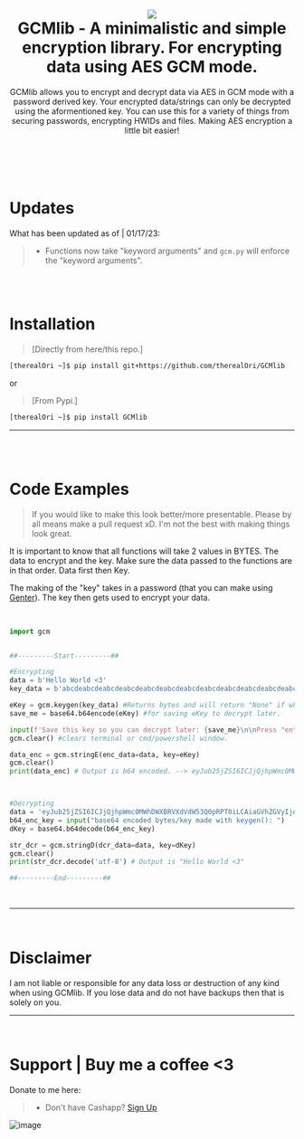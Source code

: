 <h1 align="center">
	<img src="https://user-images.githubusercontent.com/45724082/207946199-691bd4b7-d3f1-4187-8e54-32c6ce23503d.png">
  <br>
    GCMlib - A minimalistic and simple encryption library. For encrypting data using AES GCM mode. 
</h1>
<p align="center">
    GCMlib allows you to encrypt and decrypt data via AES in GCM mode with a password derived key. Your encrypted data/strings can only be decrypted using the aformentioned key. You can use this for a variety of things from securing passwords, encrypting HWIDs and files. Making AES encryption a little bit easier!
</p>

<h1></h1>

<br />
<br />

# Updates
What has been updated as of | 01/17/23:

> - Functions now take "keyword arguments" and `gcm.py` will enforce the "keyword arguments".


<br />
<br />

# Installation
 > [Directly from here/this repo.]
```bash
[therealOri ~]$ pip install git+https://github.com/therealOri/GCMlib
```

or

> [From Pypi.]
```bash
[therealOri ~]$ pip install GCMlib
```
__ __

<br />
<br />

# Code Examples
> If you would like to make this look better/more presentable. Please by all means make a pull request xD. I'm not the best with making things look great.

It is important to know that all functions will take 2 values in BYTES. The data to encrypt and the key. Make sure the data passed to the functions are in that order. Data first then Key.

The making of the "key" takes in a password (that you can make using [Genter](https://github.com/therealOri/Genter)). The key then gets used to encrypt your data.

<br />

```python
import gcm


##---------Start---------##

#Encrypting
data = b'Hello World <3'
key_data = b'abcdeabcdeabcdeabcdeabcdeabcdeabcdeabcdeabcdeabcdeabcdeabcdeabcdeabcdeabcdeabcdeabcdeabcdeabcdeabcde'

eKey = gcm.keygen(key_data) #Returns bytes and will return "None" if what's provided is less than 100 characters.
save_me = base64.b64encode(eKey) #for saving eKey to decrypt later.

input(f'Save this key so you can decrypt later: {save_me}\n\nPress "enter" to contine...')
gcm.clear() #clears terminal or cmd/powershell window.

data_enc = gcm.stringE(enc_data=data, key=eKey)
gcm.clear()
print(data_enc) # Output is b64 encoded. --> eyJub25jZSI6ICJjQjhpWmc0MWhDWXBRVXdVdW53Q0pRPT0iLCAiaGVhZGVyIjogIlJXNWpjbmx3ZEdWa0lIVnphVzVuSUVkRFRXeHBZaTRnUkU4Z1RrOVVJRlJCVFZCRlVpQlhTVlJJTGlBZ2ZDQWdUV0ZrWlNCaWVTQjBhR1Z5WldGc1QzSnBJQ0I4SUNCaUoxeDRNVE5jZUdKaFhIaGpaVng0TVdWY2VHRTRYSGhsT1VOY2VHRmxKdz09IiwgImNpcGhlcnRleHQiOiAiZ2FDSjY4N2FGVjNMMEIyb01Ecz0iLCAidGFnIjogIkJBUjlmVzkzaWFESnUwckpSU2o3VEE9PSJ9



#Decrypting
data = 'eyJub25jZSI6ICJjQjhpWmc0MWhDWXBRVXdVdW53Q0pRPT0iLCAiaGVhZGVyIjogIlJXNWpjbmx3ZEdWa0lIVnphVzVuSUVkRFRXeHBZaTRnUkU4Z1RrOVVJRlJCVFZCRlVpQlhTVlJJTGlBZ2ZDQWdUV0ZrWlNCaWVTQjBhR1Z5WldGc1QzSnBJQ0I4SUNCaUoxeDRNVE5jZUdKaFhIaGpaVng0TVdWY2VHRTRYSGhsT1VOY2VHRmxKdz09IiwgImNpcGhlcnRleHQiOiAiZ2FDSjY4N2FGVjNMMEIyb01Ecz0iLCAidGFnIjogIkJBUjlmVzkzaWFESnUwckpSU2o3VEE9PSJ9'
b64_enc_key = input("base64 encoded bytes/key made with keygen(): ")
dKey = base64.b64decode(b64_enc_key)

str_dcr = gcm.stringD(dcr_data=data, key=dKey)
gcm.clear()
print(str_dcr.decode('utf-8') # Output is "Hello World <3"

##---------End---------##
```

<br />

__ __

<br />

# Disclaimer
I am not liable or responsible for any data loss or destruction of any kind when using GCMlib. If you lose data and do not have backups then that is solely on you.
__ __



<br />

# Support  |  Buy me a coffee <3
Donate to me here:
> - Don't have Cashapp? [Sign Up](https://cash.app/app/TKWGCRT)

![image](https://user-images.githubusercontent.com/45724082/158000721-33c00c3e-68bb-4ee3-a2ae-aefa549cfb33.png)

